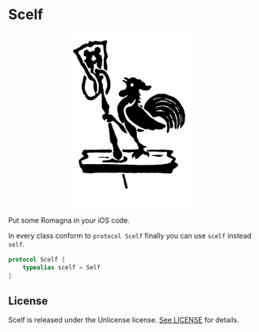 # Scelf

<p align="center">
    <img src="/GitHub%20Page/Images/logo.svg?sanitize=true" width="250">
</p>

Put some Romagna in your iOS code.

In every class conform to `protocol Scelf` finally you can use `scelf` instead `self`.

```swift
protocol Scelf {
    typealias scelf = Self
}
```

## License
Scelf is released under the Unlicense license. [See LICENSE](https://github.com/andemengo/Scelf/blob/master/LICENSE) for details.
